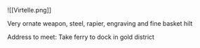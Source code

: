 ![[Virtelle.png]]

Very ornate weapon, steel, rapier, engraving and fine basket hilt

Address to meet:
Take ferry to dock in gold district

